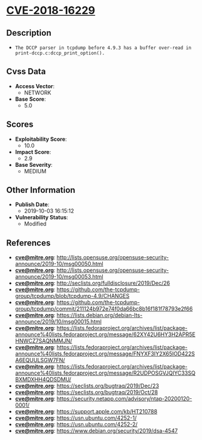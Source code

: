 
# [CVE-2018-16229](https://cve.mitre.org/cgi-bin/cvename.cgi?name=CVE-2018-16229)

## Description

- `The DCCP parser in tcpdump before 4.9.3 has a buffer over-read in print-dccp.c:dccp_print_option().`

## Cvss Data

- **Access Vector**:
  - NETWORK
- **Base Score**:
  - 5.0

## Scores

- **Exploitability Score**:
  - 10.0
- **Impact Score**:
  - 2.9
- **Base Severity**:
  - MEDIUM

## Other Information

- **Publish Date**:
  - 2019-10-03 16:15:12
- **Vulnerability Status**:
  - Modified

## References

- **cve@mitre.org**: http://lists.opensuse.org/opensuse-security-announce/2019-10/msg00050.html
- **cve@mitre.org**: http://lists.opensuse.org/opensuse-security-announce/2019-10/msg00053.html
- **cve@mitre.org**: http://seclists.org/fulldisclosure/2019/Dec/26
- **cve@mitre.org**: https://github.com/the-tcpdump-group/tcpdump/blob/tcpdump-4.9/CHANGES
- **cve@mitre.org**: https://github.com/the-tcpdump-group/tcpdump/commit/211124b972e74f0da66bc8b16f181f78793e2f66
- **cve@mitre.org**: https://lists.debian.org/debian-lts-announce/2019/10/msg00015.html
- **cve@mitre.org**: https://lists.fedoraproject.org/archives/list/package-announce%40lists.fedoraproject.org/message/62XY42U6HY3H2APR5EHNWCZ7SAQNMMJN/
- **cve@mitre.org**: https://lists.fedoraproject.org/archives/list/package-announce%40lists.fedoraproject.org/message/FNYXF3IY2X65IOD422SA6EQUULSGW7FN/
- **cve@mitre.org**: https://lists.fedoraproject.org/archives/list/package-announce%40lists.fedoraproject.org/message/R2UDPOSGVJQIYC33SQBXMDXHH4QDSDMU/
- **cve@mitre.org**: https://seclists.org/bugtraq/2019/Dec/23
- **cve@mitre.org**: https://seclists.org/bugtraq/2019/Oct/28
- **cve@mitre.org**: https://security.netapp.com/advisory/ntap-20200120-0001/
- **cve@mitre.org**: https://support.apple.com/kb/HT210788
- **cve@mitre.org**: https://usn.ubuntu.com/4252-1/
- **cve@mitre.org**: https://usn.ubuntu.com/4252-2/
- **cve@mitre.org**: https://www.debian.org/security/2019/dsa-4547
